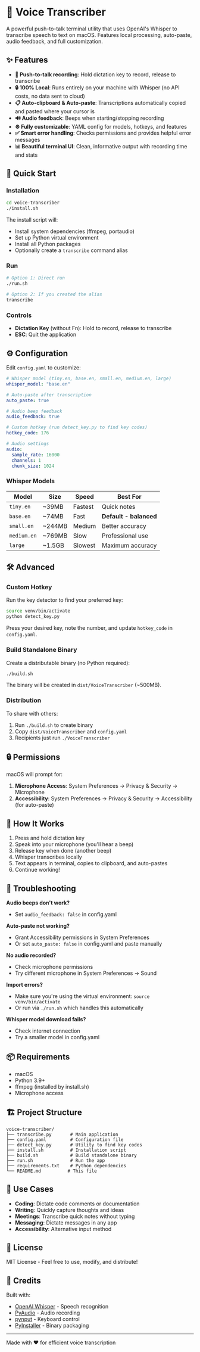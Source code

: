 # 🎤 Voice Transcriber

A powerful push-to-talk terminal utility that uses OpenAI's Whisper to transcribe speech to text on macOS. Features local processing, auto-paste, audio feedback, and full customization.

## ✨ Features

- **🎯 Push-to-talk recording**: Hold dictation key to record, release to transcribe
- **🔒 100% Local**: Runs entirely on your machine with Whisper (no API costs, no data sent to cloud)
- **📋 Auto-clipboard & Auto-paste**: Transcriptions automatically copied and pasted where your cursor is
- **🔊 Audio feedback**: Beeps when starting/stopping recording
- **⚙️ Fully customizable**: YAML config for models, hotkeys, and features
- **✅ Smart error handling**: Checks permissions and provides helpful error messages
- **📊 Beautiful terminal UI**: Clean, informative output with recording time and stats

## 🚀 Quick Start

### Installation

```bash
cd voice-transcriber
./install.sh
```

The install script will:
- Install system dependencies (ffmpeg, portaudio)
- Set up Python virtual environment
- Install all Python packages
- Optionally create a `transcribe` command alias

### Run

```bash
# Option 1: Direct run
./run.sh

# Option 2: If you created the alias
transcribe
```

### Controls

- **Dictation Key** (without Fn): Hold to record, release to transcribe
- **ESC**: Quit the application

## ⚙️ Configuration

Edit `config.yaml` to customize:

```yaml
# Whisper model (tiny.en, base.en, small.en, medium.en, large)
whisper_model: "base.en"

# Auto-paste after transcription
auto_paste: true

# Audio beep feedback
audio_feedback: true

# Custom hotkey (run detect_key.py to find key codes)
hotkey_code: 176

# Audio settings
audio:
  sample_rate: 16000
  channels: 1
  chunk_size: 1024
```

### Whisper Models

| Model | Size | Speed | Best For |
|-------|------|-------|----------|
| `tiny.en` | ~39MB | Fastest | Quick notes |
| `base.en` | ~74MB | Fast | **Default - balanced** |
| `small.en` | ~244MB | Medium | Better accuracy |
| `medium.en` | ~769MB | Slow | Professional use |
| `large` | ~1.5GB | Slowest | Maximum accuracy |

## 🛠️ Advanced

### Custom Hotkey

Run the key detector to find your preferred key:

```bash
source venv/bin/activate
python detect_key.py
```

Press your desired key, note the number, and update `hotkey_code` in `config.yaml`.

### Build Standalone Binary

Create a distributable binary (no Python required):

```bash
./build.sh
```

The binary will be created in `dist/VoiceTranscriber` (~500MB).

### Distribution

To share with others:
1. Run `./build.sh` to create binary
2. Copy `dist/VoiceTranscriber` and `config.yaml`
3. Recipients just run `./VoiceTranscriber`

## 🔒 Permissions

macOS will prompt for:

1. **Microphone Access**: System Preferences → Privacy & Security → Microphone
2. **Accessibility**: System Preferences → Privacy & Security → Accessibility (for auto-paste)

## 📝 How It Works

1. Press and hold dictation key
2. Speak into your microphone (you'll hear a beep)
3. Release key when done (another beep)
4. Whisper transcribes locally
5. Text appears in terminal, copies to clipboard, and auto-pastes
6. Continue working!

## 🐛 Troubleshooting

**Audio beeps don't work?**
- Set `audio_feedback: false` in config.yaml

**Auto-paste not working?**
- Grant Accessibility permissions in System Preferences
- Or set `auto_paste: false` in config.yaml and paste manually

**No audio recorded?**
- Check microphone permissions
- Try different microphone in System Preferences → Sound

**Import errors?**
- Make sure you're using the virtual environment: `source venv/bin/activate`
- Or run via `./run.sh` which handles this automatically

**Whisper model download fails?**
- Check internet connection
- Try a smaller model in config.yaml

## 📦 Requirements

- macOS
- Python 3.9+
- ffmpeg (installed by install.sh)
- Microphone access

## 🏗️ Project Structure

```
voice-transcriber/
├── transcribe.py       # Main application
├── config.yaml         # Configuration file
├── detect_key.py       # Utility to find key codes
├── install.sh          # Installation script
├── build.sh            # Build standalone binary
├── run.sh              # Run the app
├── requirements.txt    # Python dependencies
└── README.md          # This file
```

## 🎯 Use Cases

- **Coding**: Dictate code comments or documentation
- **Writing**: Quickly capture thoughts and ideas
- **Meetings**: Transcribe quick notes without typing
- **Messaging**: Dictate messages in any app
- **Accessibility**: Alternative input method

## 📄 License

MIT License - Feel free to use, modify, and distribute!

## 🙏 Credits

Built with:
- [OpenAI Whisper](https://github.com/openai/whisper) - Speech recognition
- [PyAudio](https://people.csail.mit.edu/hubert/pyaudio/) - Audio recording
- [pynput](https://github.com/moses-palmer/pynput) - Keyboard control
- [PyInstaller](https://www.pyinstaller.org/) - Binary packaging

---

Made with ❤️ for efficient voice transcription
